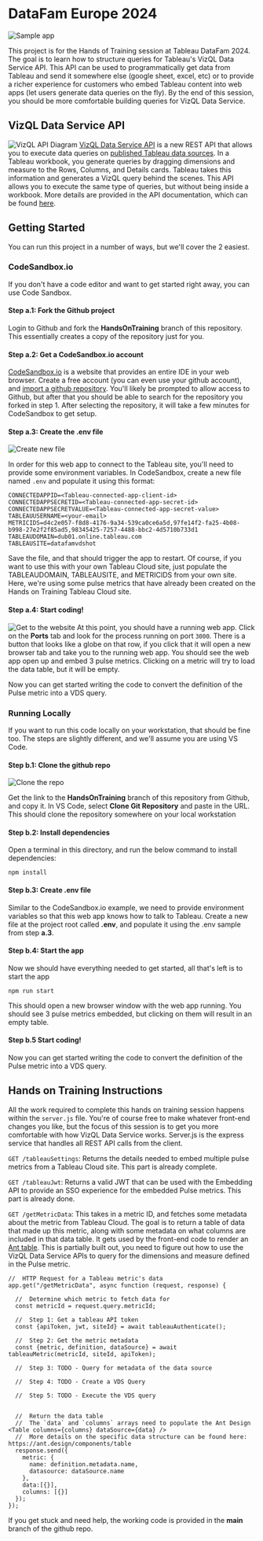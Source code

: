 # DataFam Europe 2024
![Sample app](/screenshots/sample-app.png)

This project is for the Hands of Training session at Tableau DataFam 2024.  The goal is to learn how to structure queries for Tableau's VizQL Data Service API.  This API can be used to programmatically get data from Tableau and send it somewhere else (google sheet, excel, etc) or to provide a richer experience for customers who embed Tableau content into web apps (let users generate data queries on the fly).  By the end of this session, you should be more comfortable building queries for VizQL Data Service.

## VizQL Data Service API
![VizQL API Diagram](https://www.tableau.com/sites/default/files/2024-08/VizQL_hero.png)
[VizQL Data Service API](https://www.tableau.com/blog/vizql-data-service-use-your-data-your-way) is a new REST API that allows you to execute data queries on [published Tableau data sources](https://help.tableau.com/current/pro/desktop/en-us/publish_datasources_about.htm).  In a Tableau workbook, you generate queries by dragging dimensions and measure to the Rows, Columns, and Details cards.  Tableau takes this information and generates a VizQL query behind the scenes.  This API allows you to execute the same type of queries, but without being inside a workbook.  More details are provided in the API documentation, which can be found [here](https://help.tableau.com/current/api/vizql-data-service/en-us/).

## Getting Started

You can run this project in a number of ways, but we'll cover the 2 easiest.

### CodeSandbox.io
If you don't have a code editor and want to get started right away, you can use Code Sandbox.

#### Step a.1: Fork the Github project
Login to Github and fork the **HandsOnTraining** branch of this repository.  This essentially creates a copy of the repository just for you.

#### Step a.2: Get a CodeSandbox.io account
[CodeSandbox.io](https://codesandbox.io/) is a website that provides an entire IDE in your web browser.  Create a free account (you can even use your github account), and [import a github repository](https://codesandbox.io/docs/learn/repositories/getting-started/repo-import).  You'll likely be prompted to allow access to Github, but after that you should be able to search for the repository you forked in step 1.  After selecting the repository, it will take a few minutes for CodeSandbox to get setup.  

#### Step a.3: Create the .env file
![Create new file](/screenshots/codesandbox-1.png)

In order for this web app to connect to the Tableau site, you'll need to provide some environment variables.  In CodeSandbox, create a new file named ```.env``` and populate it using this format:
```
CONNECTEDAPPID=<Tableau-connected-app-client-id>
CONNECTEDAPPSECRETID=<Tableau-connected-app-secret-id>
CONNECTEDAPPSECRETVALUE=<Tableau-connected-app-secret-value>
TABLEAUUSERNAME=<your-email>
METRICIDS=d4c2e057-f8d8-4176-9a34-539ca0ce6a5d,97fe14f2-fa25-4b08-b998-27e2f2f85ad5,98345425-7257-4488-bbc2-4d5710b733d1
TABLEAUDOMAIN=dub01.online.tableau.com
TABLEAUSITE=datafamvdshot
```

Save the file, and that should trigger the app to restart.  Of course, if you want to use this with your own Tableau Cloud site, just populate the TABLEAUDOMAIN, TABLEAUSITE, and METRICIDS from your own site.  Here, we're using some pulse metrics that have already been created on the Hands on Training Tableau Cloud site.

#### Step a.4: Start coding!
![Get to the website](/screenshots/codesandbox-2.png)
At this point, you should have a running web app.  Click on the **Ports** tab and look for the process running on port ```3000```.  There is a button that looks like a globe on that row, if you click that it will open a new browser tab and take you to the running web app.  You should see the web app open up and embed 3 pulse metrics.  Clicking on a metric will try to load the data table, but it will be empty.  

Now you can get started writing the code to convert the definition of the Pulse metric into a VDS query.

### Running Locally
If you want to run this code locally on your workstation, that should be fine too.  The steps are slightly different, and we'll assume you are using VS Code.

#### Step b.1: Clone the github repo
![Clone the repo](/screenshots/vscode-1.png)

Get the link to the **HandsOnTraining** branch of this repository from Github, and copy it.  In VS Code, select **Clone Git Repository** and paste in the URL.  This should clone the repository somewhere on your local workstation

#### Step b.2: Install dependencies
Open a terminal in this directory, and run the below command to install dependencies:
```
npm install
```

#### Step b.3: Create .env file
Similar to the CodeSandbox.io example, we need to provide environment variables so that this web app knows how to talk to Tableau.  Create a new file at the project root called **.env**, and populate it using the .env sample from step **a.3**.

#### Step b.4: Start the app
Now we should have everything needed to get started, all that's left is to start the app
```
npm run start
```
This should open a new browser window with the web app running.  You should see 3 pulse metrics embedded, but clicking on them will result in an empty table.

#### Step b.5 Start coding!
Now you can get started writing the code to convert the definition of the Pulse metric into a VDS query.

## Hands on Training Instructions
All the work required to complete this hands on training session happens within the ```server.js``` file.  You're of course free to make whatever front-end changes you like, but the focus of this session is to get you more comfortable with how VizQL Data Service works.  Server.js is the express service that handles all REST API calls from the client.  


```GET /tableauSettings```: Returns the details needed to embed multiple pulse metrics from a Tableau Cloud site.  This part is already complete.

```GET /tableauJwt```: Returns a valid JWT that can be used with the Embedding API to provide an SSO experience for the embedded Pulse metrics.  This part is already done.

```GET /getMetricData```: This takes in a metric ID, and fetches some metadata about the metric from Tableau Cloud.  The goal is to return a table of data that made up this metric, along with some metadata on what columns are included in that data table.  It gets used by the front-end code to render an [Ant table](https://ant.design/components/table).  This is partially built out, you need to figure out how to use the VizQL Data Service APIs to query for the dimensions and measure defined in the Pulse metric.

```
//  HTTP Request for a Tableau metric's data
app.get("/getMetricData", async function (request, response) {

  //  Determine which metric to fetch data for
  const metricId = request.query.metricId;

  //  Step 1: Get a tableau API token
  const {apiToken, jwt, siteId} = await tableauAuthenticate();

  //  Step 2: Get the metric metadata
  const {metric, definition, dataSource} = await tableauMetric(metricId, siteId, apiToken);

  //  Step 3: TODO - Query for metadata of the data source
  
  //  Step 4: TODO - Create a VDS Query  

  //  Step 5: TODO - Execute the VDS query
  
 
  //  Return the data table
  //  The `data` and `columns` arrays need to populate the Ant Design <Table columns={columns} dataSource={data} />
  //  More details on the specific data structure can be found here: https://ant.design/components/table
  response.send({
    metric: {
      name: definition.metadata.name,
      datasource: dataSource.name
    },
    data:[{}],
    columns: [{}]
  });
});
```

If you get stuck and need help, the working code is provided in the **main** branch of the github repo.